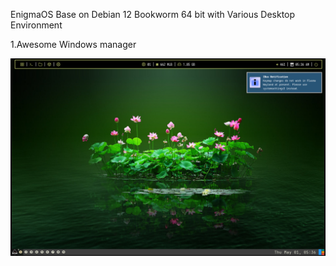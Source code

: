 EnigmaOS Base on Debian 12 Bookworm 64 bit with Various Desktop Environment

1.Awesome Windows manager

 ![Awesome Windows Manager](https://github.com/EnigmaElec/EnigmaElec.github.io/blob/main/assset/EnimaOS_awesomeWM/2.png)

